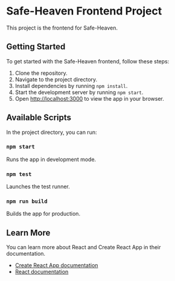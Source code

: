 # Safe-Heaven Frontend Project

This project is the frontend for Safe-Heaven.

## Getting Started

To get started with the Safe-Heaven frontend, follow these steps:

1. Clone the repository.
2. Navigate to the project directory.
3. Install dependencies by running `npm install`.
4. Start the development server by running `npm start`.
5. Open [http://localhost:3000](http://localhost:3000) to view the app in your browser.

## Available Scripts

In the project directory, you can run:

### `npm start`

Runs the app in development mode.

### `npm test`

Launches the test runner.

### `npm run build`

Builds the app for production.

## Learn More

You can learn more about React and Create React App in their documentation.

- [Create React App documentation](https://facebook.github.io/create-react-app/docs/getting-started)
- [React documentation](https://reactjs.org/)
